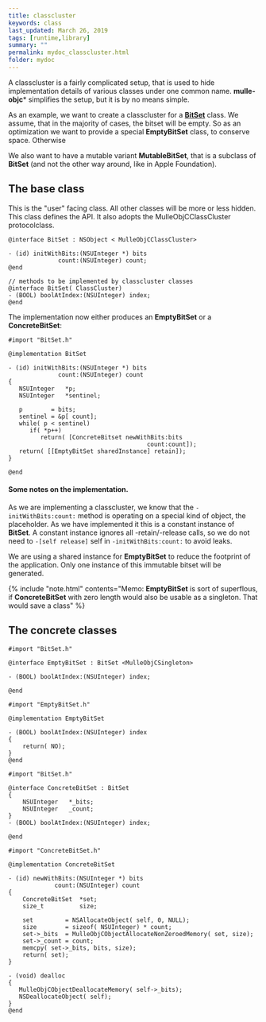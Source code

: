 ```yaml
---
title: classcluster
keywords: class
last_updated: March 26, 2019
tags: [runtime,library]
summary: ""
permalink: mydoc_classcluster.html
folder: mydoc
---
```


A classcluster is a fairly complicated setup, that is used to hide implementation details of various classes under one common name. **mulle-objc*** simplifies the setup, but it is by no means simple. 

As an example, we want to create a classcluster for a [**BitSet**](https://en.wikipedia.org/wiki/Bitset) class.
We assume, that in the majority of cases, the bitset will be empty. So as an optimization we want to provide a special
**EmptyBitSet** class, to conserve space. Otherwise 

We also want to have a mutable variant **MutableBitSet**, that is a subclass of **BitSet** (and not the other way around,
like in Apple Foundation).


## The base class

This is the "user" facing class. All other classes will be more or less hidden. This class defines the API.
It also adopts the MulleObjCClassCluster protocolclass. 

```
@interface BitSet : NSObject < MulleObjCClassCluster>

- (id) initWithBits:(NSUInteger *) bits
              count:(NSUInteger) count;
@end

// methods to be implemented by classcluster classes
@interface BitSet( ClassCluster)
- (BOOL) boolAtIndex:(NSUInteger) index;
@end
```

The implementation now either produces an **EmptyBitSet** or a **ConcreteBitSet**:

```
#import "BitSet.h"

@implementation BitSet

- (id) initWithBits:(NSUInteger *) bits
              count:(NSUInteger) count
{
   NSUInteger   *p;
   NSUInteger   *sentinel;
  
   p        = bits;
   sentinel = &p[ count];
   while( p < sentinel)
      if( *p++)
         return( [ConcreteBitset newWithBits:bits
                                       count:count]);
   return( [[EmptyBitSet sharedInstance] retain]);
}

@end
```


#### Some notes on the implementation.

As we are implementing a classcluster, we know that the `-initWithBits:count:` method is operating on a special kind of
object, the placeholder. As we have implemented it this is a constant instance of **BitSet**. A constant instance ignores
all -retain/-release calls, so we do not need to `-[self release]` self in `-initWithBits:count:` to avoid leaks.

We are using a shared instance for **EmptyBitSet** to reduce the footprint of the application. Only one instance of
this immutable bitset will be generated.

{% include "note.html" contents="Memo: **EmptyBitSet** is sort of superflous, if **ConcreteBitSet** with zero length would also be usable as a singleton. That would save a class" %}

## The concrete classes

```
#import "BitSet.h"

@interface EmptyBitSet : BitSet <MulleObjCSingleton>

- (BOOL) boolAtIndex:(NSUInteger) index;

@end
```

```
#import "EmptyBitSet.h"

@implementation EmptyBitSet

- (BOOL) boolAtIndex:(NSUInteger) index
{
    return( NO);
}
@end
```

```
#import "BitSet.h"

@interface ConcreteBitSet : BitSet 
{
    NSUInteger   *_bits;
    NSUInteger   _count;
}
- (BOOL) boolAtIndex:(NSUInteger) index;

@end
```

```
#import "ConcreteBitSet.h"

@implementation ConcreteBitSet

- (id) newWithBits:(NSUInteger *) bits
             count:(NSUInteger) count
{
    ConcreteBitSet  *set;
    size_t          size;
    
    set         = NSAllocateObject( self, 0, NULL);
    size        = sizeof( NSUInteger) * count;
    set->_bits  = MulleObjCObjectAllocateNonZeroedMemory( set, size);
    set->_count = count;
    memcpy( set->_bits, bits, size);
    return( set);
}

- (void) dealloc
{
   MulleObjCObjectDeallocateMemory( self->_bits);
   NSDeallocateObject( self);
}
@end
```
